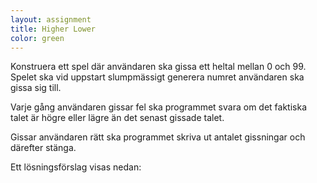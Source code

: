 ```yaml
---
layout: assignment
title: Higher Lower
color: green
---
```

Konstruera ett spel där användaren ska gissa ett heltal mellan 0 och 99. Spelet ska vid uppstart slumpmässigt generera numret användaren ska gissa sig till.

Varje gång användaren gissar fel ska programmet svara om det faktiska talet är högre eller lägre än det senast gissade talet.

Gissar användaren rätt ska programmet skriva ut antalet gissningar och därefter stänga.

Ett lösningsförslag visas nedan: